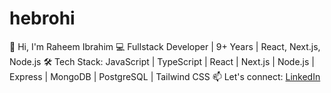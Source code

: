# hebrohi
 👋 Hi, I'm Raheem Ibrahim  💻 Fullstack Developer | 9+ Years | React, Next.js, Node.js 🛠️ Tech Stack: JavaScript | TypeScript | React | Next.js | Node.js | Express | MongoDB | PostgreSQL | Tailwind CSS  📫 Let's connect: [LinkedIn](https://www.linkedin.com/in/raheem-ibrahim-037940136/)
